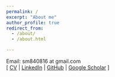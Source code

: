 ```yaml
---
permalink: /
excerpt: "About me"
author_profile: true
redirect_from: 
  - /about/
  - /about.html

---
```

Email: sm840816 at gmail.com <br>
\[ [CV](https://remyhuang.github.io/files/huang_cv.pdf) | [LinkedIn](https://www.linkedin.com/in/yu-siang-huang-b88669141/) | [GitHub](https://github.com/remyhuang) | [Google Scholar](https://scholar.google.com.tw/citations?user=QA28Z3wAAAAJ&hl=zh-TW) \] 
